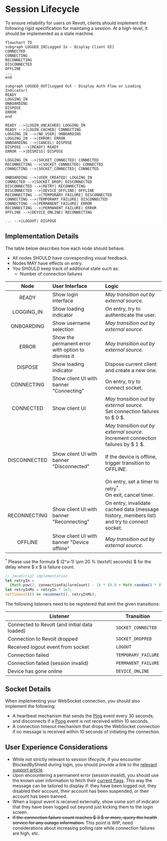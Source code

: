 # Session Lifecycle

To ensure reliability for users on Revolt, clients should implement the following rigid specification for maintaing a session. At a high-level, it should be implemented as a state machine.

<style>
.mermaid { background: white; border-radius: 4px; }
</style>

```mermaid
flowchart TD
subgraph LOGGED_IN[Logged In - Display Client UI]
CONNECTED
CONNECTING
RECONNECTING
DISCONNECTED
OFFLINE
...
end

subgraph LOGGED_OUT[Logged Out - Display Auth Flow or Loading Indicator]
READY
LOGGING_IN
ONBOARDING
DISPOSE
ERROR
end

READY -->|LOGIN_UNCACHED| LOGGING_IN
READY -->|LOGIN_CACHED| CONNECTING
LOGGING_IN -->|NO_USER| ONBOARDING
LOGGING_IN -->|ERROR| ERROR
ONBOARDING -->|CANCEL| DISPOSE
DISPOSE -->|READY| READY
ERROR -->|DISMISS| DISPOSE

LOGGING_IN -->|SOCKET_CONNECTED| CONNECTED
RECONNECTING -->|SOCKET_CONNECTED| CONNECTED
CONNECTING -->|SOCKET_CONNECTED| CONNECTED

ONBOARDING -->|USER_CREATED| LOGGING_IN
CONNECTED -->|SOCKET_DROP| DISCONNECTED
DISCONNECTED -->|RETRY| RECONNECTING
DISCONNECTED -->|DEVICE_OFFLINE| OFFLINE
RECONNECTING -->|TEMPORARY_FAILURE| DISCONNECTED
CONNECTING -->|TEMPORARY_FAILURE| DISCONNECTED
CONNECTING -->|PERMANENT_FAILURE| ERROR
RECONNECTING -->|PERMANENT_FAILURE| ERROR
OFFLINE -->|DEVICE_ONLINE| RECONNECTING

... -->|LOGOUT| DISPOSE
```

## Implementation Details

The table below describes how each node should behave.

- All nodes SHOULD have corresponding visual feedback.
- Nodes MAY have effects on entry.
- You SHOULD keep track of additional state such as:
  - Number of connection failures

|     Node     | User Interface                                     | Logic                                                                                                                                                                                                                                      |
| :----------: | :------------------------------------------------- | :----------------------------------------------------------------------------------------------------------------------------------------------------------------------------------------------------------------------------------------- |
|    READY     | Show login interface                               | _May transition out by external source._                                                                                                                                                                                                   |
|  LOGGING_IN  | Show loading indicator                             | On entry, try to authenticate the user.                                                                                                                                                                                                    |
|  ONBOARDING  | Show username selection                            | _May transition out by external source._                                                                                                                                                                                                   |
|    ERROR     | Show the permanent error with option to dismiss it | _May transition out by external source._                                                                                                                                                                                                   |
|   DISPOSE    | Show loading indicator                             | Dispose current client and create a new one.                                                                                                                                                                                               |
|  CONNECTING  | Show client UI with banner "Connecting"            | On entry, try to connect socket.                                                                                                                                                                                                           |
|  CONNECTED   | Show client UI                                     | _May transition out by external source._ <br> Set connection failures to $ 0 $.                                                                                                                                                            |
| DISCONNECTED | Show client UI with banner "Disconnected"          | _May transition out by external source._ <br> Increment connection failures by $ 1 $. <br> <br> If the device is offline, trigger transition to OFFLINE. <br> <br> On entry, set a timer to retry<sup>†</sup>. <br> On exit, cancel timer. |
| RECONNECTING | Show client UI with banner "Reconnecting"          | On entry, invalidate cached data (message history, members list) and try to connect socket.                                                                                                                                                |
|   OFFLINE    | Show client UI with banner "Device offline"        | _May transition out by external source._                                                                                                                                                                                                   |

<sup>†</sup> Please use the formula $ (2^x-1) \pm 20 \% \textsf{ seconds} $ for the delay where $ x $ is failure count.

```js
// JavaScript implementation
let retryIn =
  (Math.pow(2, connectionFailureCount) - 1) * (0.8 + Math.random() * 0.4);
let retryInMs = retryIn * 1e3;
setTimeout(() => reconnect(), retryInMs);
```

The following listeners need to be registered that emit the given transitions:

| Listener                                      | Transition          |
| --------------------------------------------- | ------------------- |
| Connected to Revolt (and initial data loaded) | `SOCKET_CONNECTED`  |
| Connection to Revolt dropped                  | `SOCKET_DROPPED`    |
| Received logout event from socket             | `LOGOUT`            |
| Connection failed                             | `TEMPORARY_FAILURE` |
| Connection failed (session invalid)           | `PERMANENT_FAILURE` |
| Device has gone online                        | `DEVICE_ONLINE`     |

## Socket Details

When implementing your WebSocket connection, you should also implement the following:

- A heartbeat mechanism that sends the [Ping](https://developers.revolt.chat/developers/events/protocol.html#ping) event every 30 seconds, and disconnects if a [Pong](https://developers.revolt.chat/developers/events/protocol.html#pong) event is not received within 10 seconds.
- A connection timeout mechanism that drops the WebSocket connection if no message is received within 10 seconds of initiating the connection.

## User Experience Considerations

- While not strictly relevant to session lifecycle, if you encounter BlockedByShield during login, you should provide a link to the [relevant support article](https://support.revolt.chat/kb/safety/blocked-for-spam).
- Upon encountering a permanent error (session invalid), you should use the known user information to fetch their [current flags](https://developers.revolt.chat/developers/api/reference.html#tag/user-information/get/users/{target}/flags). This way the message can be tailored to display if: they have been logged out, they disabled their account, their account has been suspended, or their account has been banned.
- When a logout event is received externally, show some sort of indicator that they have been logged out beyond just kicking them to the login screen.
- ~~If the connection failure count reaches $ 3 $ or more, query the health service for any outage information.~~ This point is WIP, need considerations about increasing polling rate while connection failures are high, etc.
